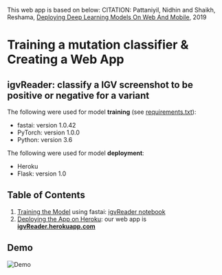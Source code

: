 This web app is based on below:
CITATION: Pattaniyil, Nidhin and Shaikh, Reshama, [Deploying Deep Learning Models On Web And Mobile](https://reshamas.github.io/deploying-deep-learning-models-on-web-and-mobile/), 2019


# Training a mutation classifier & Creating a Web App
## igvReader: classify a IGV screenshot to be positive or negative for a variant  

The following were used for model **training** (see [requirements.txt](requirements.txt)):    
- fastai:  version 1.0.42
- PyTorch:  version  1.0.0
- Python:  version 3.6

The following were used for model **deployment**:    
- Heroku
- Flask:  version 1.0
 

## Table of Contents
1.  [Training the Model](docs/1_training.md) using fastai:  [igvReader notebook](https://github.com/stuartzong/deepreview)
2.  [Deploying the App on Heroku](docs/2_heroku_app.md):  our web app is [**igvReader.herokuapp.com**](https://igvReader.herokuapp.com)


## Demo

![Demo](static/images/chr7_32,912,815_32,913,115.png)


 


 

 
 
 

